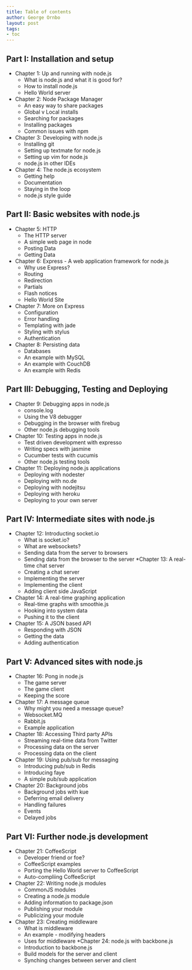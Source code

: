 ```yaml
---
title: Table of contents
author: George Ornbo
layout: post
tags:
- toc
---
```


## Part I: Installation and setup
* Chapter 1: Up and running with node.js
    * What is node.js and what it is good for?
    * How to install node.js
    * Hello World server 
* Chapter 2: Node Package Manager
    * An easy way to share packages
    * Global v Local installs
    * Searching for packages
    * Installing packages
    * Common issues with npm
* Chapter 3: Developing with node.js
    * Installing git
    * Setting up textmate for node.js
    * Setting up vim for node.js
    * node.js in other IDEs
* Chapter 4: The node.js ecosystem
    * Getting help
    * Documentation
    * Staying in the loop
    * node.js style guide

## Part II: Basic websites with node.js
* Chapter 5: HTTP
    * The HTTP server
    * A simple web page in node
    * Posting Data
    * Getting Data
* Chapter 6: Express - A web application framework for node.js
    * Why use Express?
    * Routing
    * Redirection
    * Partials 
    * Flash notices
    * Hello World Site
* Chapter 7: More on Express
    * Configuration
    * Error handling
    * Templating with jade
    * Styling with stylus
    * Authentication
* Chapter 8: Persisting data 
    * Databases
    * An example with MySQL
    * An example with CouchDB
    * An example with Redis

## Part III: Debugging, Testing and Deploying
* Chapter 9: Debugging apps in node.js
    * console.log
    * Using the V8 debugger
    * Debugging in the browser with firebug
    * Other node.js debugging tools
* Chapter 10: Testing apps in node.js
    * Test driven development with expresso
    * Writing specs with jasmine
    * Cucumber tests with cucumis
    * Other node.js testing tools
* Chapter 11: Deploying node.js applications
    * Deploying with nodester
    * Deploying with no.de
    * Deploying with nodejitsu
    * Deploying with heroku
    * Deploying to your own server

## Part IV: Intermediate sites with node.js
* Chapter 12: Introducting socket.io
    * What is socket.io?
    * What are websockets?
    * Sending data from the server to browsers
    * Sending data from the browser to the server
*Chapter 13: A real-time chat server
    * Creating a chat server
    * Implementing the server
    * Implementing the client
    * Adding client side JavaScript
* Chapter 14: A real-time graphing application
    * Real-time graphs with smoothie.js
    * Hooking into system data
    * Pushing it to the client
* Chapter 15: A JSON based API 
    * Responding with JSON
    * Getting the data
    * Adding authentication

## Part V: Advanced sites with node.js
* Chapter 16: Pong in node.js
    * The game server
    * The game client
    * Keeping the score
* Chapter 17: A message queue
    * Why might you need a message queue?
    * Websocket.MQ
    * Rabbit.js
    * Example application
* Chapter 18: Accessing Third party APIs
    * Streaming real-time data from Twitter
    * Processing data on the server
    * Processing data on the client
* Chapter 19: Using pub/sub for messaging
    * Introducing pub/sub in Redis
    * Introducing faye
    * A simple pub/sub application
* Chapter 20: Background jobs 
    * Background jobs with kue
    * Deferring email delivery
    * Handling failures
    * Events
    * Delayed jobs

## Part VI: Further node.js development
* Chapter 21: CoffeeScript
    * Developer friend or foe?
    * CoffeeScript examples
    * Porting the Hello World server to CoffeeScript
    * Auto-compliing CoffeeScript
* Chapter 22: Writing node.js modules
    * CommonJS modules
    * Creating a node.js module
    * Adding information to package.json
    * Publishing your module
    * Publicizing your module
* Chapter 23: Creating middleware
    * What is middleware
    * An example - modifying headers
    * Uses for middleware
*Chapter 24: node.js with backbone.js
    * Introduction to backbone.js
    * Build models for the server and client
    * Synching changes between server and client
